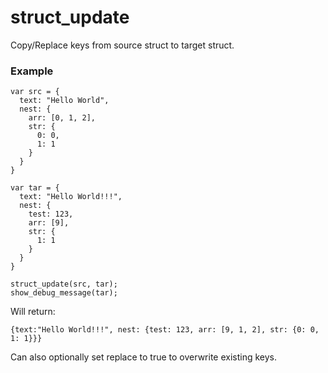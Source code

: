 # struct_update
Copy/Replace keys from source struct to target struct.

### Example
```
var src = {
  text: "Hello World",
  nest: {
    arr: [0, 1, 2],
    str: {
      0: 0,
      1: 1
    }
  }
}

var tar = {
  text: "Hello World!!!",
  nest: {
    test: 123,
    arr: [9],
    str: {
      1: 1
    }
  }
}

struct_update(src, tar);
show_debug_message(tar);
```
Will return:
```
{text:"Hello World!!!", nest: {test: 123, arr: [9, 1, 2], str: {0: 0, 1: 1}}}
```
Can also optionally set replace to true to overwrite existing keys.
